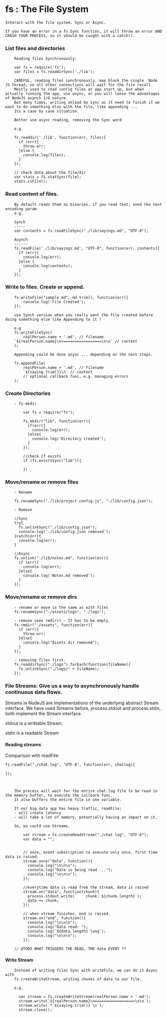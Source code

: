 
# fs : The File System
	Interact with the file system. Sync or Async.

	If you have an error in a fs Sync function, it will throw an error AND CRASH YOUR PROCESS, so it should be caught with a catch().

### List files and directories

		Reading files Synchronously:

		var fs = require('fs');
		var files = fs.readdirSync('./lib');

		CAREFUL, reading files synchronously, may block the single  Node JS thread, so all other connections will wait for the file recall.
		Mostly used to read config files at app start up, but when actually running the app, use async, or you will loose the advantages of NodeJS asynch I/O nature.
		But many times, writing shloud be sync as it need to finish if we want to do something else with the file, like appending ...
		Its a case by case situation.

		Better use async reading, removing the Sync word

		e.g.

		fs.readdir('./lib', function(err, files){
		  if (err){
		    throw err;
		  }else {
		    console.log(files);
		  }
		});

		// check data about the file/dir
		var stats = fs.statSync(file);
		stats.isFile();

### Read content of files.

		By default reads them as binaries, if you read text, send the text encoding param.
		e.g.

		Synch
		-----
		var contents = fs.readFileSync("./lib/sayings.md", "UTF-8");

		Asynch
		------
		fs.readFile('./lib/sayings.md', "UTF-8", function(err, contents){
		  if (err){
		    console.log(err);
		  }else {
		    console.log(contents);
		  }
		});

### Write to files. Create or append.

		fs.writeFile("sample.md", md.trim(), function(err){
  			console.log('File Created');
		});

		use Synch version when you really want the file created before doing something else like Appending to it !

		e.g
		fs.writeFileSync(
			realPerson.name + '.md', // filename
		`${realPerson.name}\n==================\n\n` // content
		);

		Appending could be done async ... depending on the next steps.

	    fs.appendFile(
	        realPerson.name + '.md', // filename
	        `${saying.trim()}\n` // content
	        // optional callback func, e.g. managing errors
	    );

### Create Directories

		- fs.mkdir

			var fs = require("fs");

			fs.mkdir("lib", function(err){
			  if(err){
			    console.log(err);
			  }else{
			    console.log('Directory created');
			  }
			});

			//check if exists
			if (fs.existsSync("lib")({

			})

### Move/rename or remove files

		- Rename

		fs.renameSync("./lib/project-config.js", "./lib/config.json");

		- Remove

		//Sync
		try{
		  fs.unlinkSync("./lib/config.json");
		  console.log('./lib/config.json removed');
		}catch(err){
		  console.log(err);
		}

		//Async
		fs.unlink("./lib/notes.md", function(err){
		  if (err){
		    console.log(err);
		  }else{
		    console.log('Notes.md removed');
		  }
		});

### Move/rename or remove dirs

		- rename or move is the same as with files
		fs.renameSync("./assets/logs", "./logs");

		- remove uses rmdir() - It has to be empty.
		fs.rmdir("./assets", function(err){
		  if (err){
		    throw err;
		  }else{
		    console.log("Assets dir removed");
		  }
		});

		- removing files first.
		fs.readdirSync("./logs").forEach(function(fileName){
		  fs.unlinkSync("./logs/" + fileName);
		});

### File Streams: Give us a way to asynchronously handle continuous data flows.

Streams in NodeJS are implementations of the underlying abstract Stream interface.
We have used Streams before, process.stdout and process.stdin, both implement the Stream interface.

stdout is a writtable Stream.

stdin is a readable Stream


#### Reading streams

Comparison with readFile:

    fs.readFile("./chat.log", "UTF-8", function(err, chatlog){

    });



		The process will wait for the entire chat.log file to be read in the memory buffer, to execute the callback func.
		It also buffers the entire file in one variable.

		If our big data app has heavy traffic, readFile:
		- will create latency
		- will take a lot of memory, potentially having an impact on it.

		So, we could use Streams.

			var stream = fs.createReadStream("./chat.log", "UTF-8");
			var data = "";


			// once, event subscription to execute only once, first time data is raised.
			stream.once("data", function(){
			  console.log("\n\n\n");
			  console.log("Data is being read ...");
			  console.log("\n\n\n");
  			});

			//everytime data is read from the stream, data is raised
			stream.on("data", function(chunk){
			  process.stdout.write(`    chunk: ${chunk.length}`);
			  data += chunk;
			});

			// when stream finishes, end is raised.
			stream.on("end", function(){
			  console.log("\n\n\n");
			  console.log("Data read: ");
			  console.log(`${data.length} long`);
			  console.log("\n\n\n");
			});

		// @TODO WHAT TRIGGERS THE READ, THE data EVENT ??

#### Write Stream

		Instead of writing files Sync with writeFile, we can do it Async with
		fs.createWriteStream, writing chunks of data to our file.

		e.g.

		  var stream = fs.createWriteStream(realPerson.name + '.md');
		  stream.write(`${realPerson.name}\n==================\n\n`);
	      stream.write(`* ${saying.trim()} \n`);
	      stream.close();`